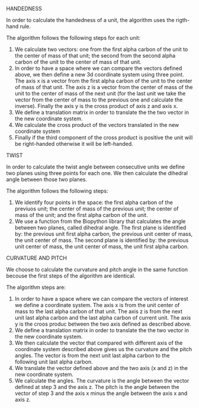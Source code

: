 HANDEDNESS

In order to calculate the handedness of a unit, the algorithm uses the rigth-hand rule.

The algorithm follows the following steps for each unit:

1. We calculate two vectors: one from the first alpha carbon of the unit to the center of mass of that unit; the second from the second alpha carbon of the unit to the center of mass of that unit.
2. In order to have a space where we can compare the vectors defined above, we then define a new 3d coordinate system using three point. The axis x is a vector from the first alpha carbon of the unit to the center of mass of that unit. The axis z is a vector from the center of mass of the unit to the center of mass of the next unit (for the last unit we take the vector from the center of mass to the previous one and calculate the inverse). Finally the axis y is the cross product of axis z and axis x.
3. We define a translation matrix in order to translate the the two vector in the new coordinate system.
4. We calculate the cross product of the vectors translated in the new coordinate system
5. Finally if the third component of the cross product is positive the unit will be right-handed otherwise it will be left-handed.

TWIST

In order to calculate the twist angle between consecutive units we define two planes using three points for each one. We then calculate the dihedral angle between those two planes.

The algorithm follows the following steps:

1. We identify four points in the space: the first alpha carbon of the previuos unit; the center of mass of the previous unit; the center of mass of the unit; and the first alpha carbon of the unit.
2. We use a function from the Biopython library that calculates the angle between two planes, called dihedral angle. The first plane is identified by: the previous unit first alpha carbon, the previous unit center of mass, the unit center of mass. The second plane is identified by: the previous unit center of mass, the unit center of mass, the unit first alpha carbon.

CURVATURE AND PITCH

We choose to calculate the curvature and pitch angle in the same function becouse the first steps of the algorithm are identical.

The algorithm steps are:

1. In order to have a space where we can compare the vectors of interest we define a coordinate system. The axis x is from the unit center of mass to the last alpha carbon of that unit. The axis z is from the next unit last alpha carbon and the last alpha carbon of current unit. The axis y is the croos produc between the two axis defined as described above.
2. We define a translation matrix in order to translate the the two vector in the new coordinate system.
3. We then calculate the vector that compared with different axis of the coordinate system described above gives us the curvature and the pitch angles. The vector is from the next unit last alpha carbon to the following unit last alpha carbon.
4. We translate the vector defined above and the two axis (x and z) in the new coordinate system.
5. We calculate the angles. The curvature is the angle between the vector defined at step 3 and the axis z. The pitch is the angle between the vector of step 3 and the axis x minus the angle between the axis x and axis z.